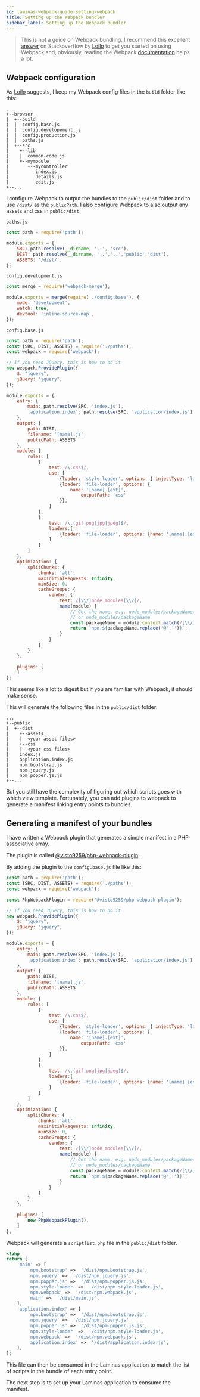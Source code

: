 ```yaml
---
id: laminas-webpack-guide-setting-webpack
title: Setting up the Webpack bundler
sidebar_label: Setting up the Webpack bundler
---
```

>This is not a guide on Webpack bundling. I recommend this excellent [answer](https://stackoverflow.com/questions/43436754/using-webpack-with-an-existing-php-and-js-project)
 on Stackoverflow by [Loilo](https://github.com/Loilo) to get you started on using Webpack 
 and, obviously, reading the Webpack [documentation](https://webpack.js.org/concepts/) helps a lot.   

## Webpack configuration
    
As [Loilo](https://github.com/Loilo) suggests, I keep my Webpack config files in the `build` folder like this: 

````
.
+--browser
|  +--build
|  |  config.base.js
|  |  config.developement.js
|  |  config.production.js
|  |  paths.js
|  +--src
|    +--lib
|    |  common-code.js
|    +--mymodule
|       +--mycontroller
|          index.js
|          details.js
|          edit.js
+--...
````
 
 I configure Webpack to output the bundles to the `public/dist` folder and to use 
 `/dist/` as the `publicPath`.  I also configure Webpack to also output any assets and css in `public/dist`.
 
`paths.js`

````javascript
const path = require('path');

module.exports = {
    SRC: path.resolve(__dirname, '..', 'src'),
    DIST: path.resolve(__dirname, '..','..','public','dist'),
    ASSETS: '/dist/',
};
````

`config.development.js`
````javascript
const merge = require('webpack-merge');

module.exports = merge(require('./config.base'), {
    mode: 'development',
    watch: true,
    devtool: 'inline-source-map',
});
````

`config.base.js`
````javascript
const path = require('path');
const {SRC, DIST, ASSETS} = require('./paths');
const webpack = require('webpack');

// If you need JQuery, this is how to do it
new webpack.ProvidePlugin({
    $: "jquery",
    jQuery: "jquery",
});

module.exports = {
    entry: {
        main: path.resolve(SRC, 'index.js'),
        'application.index': path.resolve(SRC, 'application/index.js')
    },
    output: {
        path: DIST,
        filename: '[name].js',
        publicPath: ASSETS
    },
    module: {
        rules: [
            {
                test: /\.css$/,
                use: [
                    {loader: 'style-loader', options: { injectType: 'linkTag'}},
                    {loader: 'file-loader', options: {
                        name: '[name].[ext]',
                            outputPath: 'css'
                    }},
                ]
            },
            {
                test: /\.(gif|png|jpg|jpeg)$/,
                loaders:[
                    {loader: 'file-loader', options: {name: '[name].[ext]', outputPath: 'css'}}
                ]
            }
        ]
    },
    optimization: {
        splitChunks: {
            chunks: 'all',
            maxInitialRequests: Infinity,
            minSize: 0,
            cacheGroups: {
                vendor: {
                    test: /[\\/]node_modules[\\/]/,
                    name(module) {
                        // Get the name. e.g. node_modules/packageName/not/this/part.js
                        // or node_modules/packageName
                        const packageName = module.context.match(/[\\/]node_modules[\\/](.*?)([\\/]|$)/)[1];
                        return `npm.${packageName.replace('@','')}`;
                    }
                }
            }
        }
    },

    plugins: [
    ]
};
````
This seems like a lot to digest but if you are familiar with Webpack, it should make sense.

This will generate the following files in the `public/dist` folder:

````
...
+--public
|  +--dist
|    +--assets
|    |  <your asset files>
|    +--css
|    |  <your css files>
|    index.js
|    application.index.js
|    npm.bootstrap.js
|    npm.jquery.js
|    npm.popper.js.js
+--...
````
 But you still have the complexity of figuring out which scripts goes with which view 
 template. Fortunately, you can add plugins to webpack to generate a manifest linking entry points to bundles.

## Generating a manifest of your bundles

I have written a Webpack plugin that generates a simple manifest in a PHP associative array.

The plugin is called [@visto9259/php-webpack-plugin](https://github.com/visto9259/php-webpack-plugin).

By adding the plugin to the `config.base.js` file like this:
````javascript
const path = require('path');
const {SRC, DIST, ASSETS} = require('./paths');
const webpack = require('webpack');

const PhpWebpackPlugin = require('@visto9259/php-webpack-plugin');

// If you need JQuery, this is how to do it
new webpack.ProvidePlugin({
    $: "jquery",
    jQuery: "jquery",
});

module.exports = {
    entry: {
        main: path.resolve(SRC, 'index.js'),
        'application.index': path.resolve(SRC, 'application/index.js')
    },
    output: {
        path: DIST,
        filename: '[name].js',
        publicPath: ASSETS
    },
    module: {
        rules: [
            {
                test: /\.css$/,
                use: [
                    {loader: 'style-loader', options: { injectType: 'linkTag'}},
                    {loader: 'file-loader', options: {
                        name: '[name].[ext]',
                            outputPath: 'css'
                    }},
                ]
            },
            {
                test: /\.(gif|png|jpg|jpeg)$/,
                loaders:[
                    {loader: 'file-loader', options: {name: '[name].[ext]', outputPath: 'css'}}
                ]
            }
        ]
    },
    optimization: {
        splitChunks: {
            chunks: 'all',
            maxInitialRequests: Infinity,
            minSize: 0,
            cacheGroups: {
                vendor: {
                    test: /[\\/]node_modules[\\/]/,
                    name(module) {
                        // Get the name. e.g. node_modules/packageName/not/this/part.js
                        // or node_modules/packageName
                        const packageName = module.context.match(/[\\/]node_modules[\\/](.*?)([\\/]|$)/)[1];
                        return `npm.${packageName.replace('@','')}`;
                    }
                }
            }
        }
    },

    plugins: [
        new PhpWebpackPlugin(),
    ]
};
````

Webpack will generate a `scriptlist.php` file in the `public/dist` folder.

````php
<?php
return [
	'main' => [
		'npm.bootstrap' =>  '/dist/npm.bootstrap.js',
		'npm.jquery' =>  '/dist/npm.jquery.js',
		'npm.popper.js' =>  '/dist/npm.popper.js.js',
		'npm.style-loader' =>  '/dist/npm.style-loader.js',
		'npm.webpack' =>  '/dist/npm.webpack.js',
		'main' =>  '/dist/main.js',
	],
	'application.index' => [
		'npm.bootstrap' =>  '/dist/npm.bootstrap.js',
		'npm.jquery' =>  '/dist/npm.jquery.js',
		'npm.popper.js' =>  '/dist/npm.popper.js.js',
		'npm.style-loader' =>  '/dist/npm.style-loader.js',
		'npm.webpack' =>  '/dist/npm.webpack.js',
		'application.index' =>  '/dist/application.index.js',
	],
];
````
 This file can then be consumed in the Laminas application to match the list of scripts in the bundle of each entry point.
 
The next step is to set up your Laminas application to consume the manifest.
